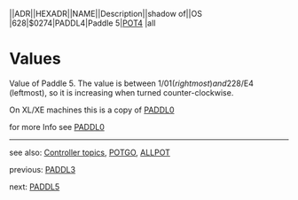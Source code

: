 ||ADR||HEXADR||NAME||Description||shadow of||OS  
|628|$0274|PADDL4|Paddle 5|[POT4](../POT4/index.md) |all  
# Values  
Value of Paddle 5. The value is between 1/$01 (rightmost) and 228/$E4 (leftmost), so it is increasing when turned counter-clockwise.  
  
On XL/XE machines this is a copy of [PADDL0](../PADDL0/index.md)  
  
for more Info see [PADDL0](../PADDL0/index.md)  
  
  
---
see also: [Controller topics](../Controller_topics/index.md), [POTGO](../POTGO/index.md), [ALLPOT](../ALLPOT/index.md)  
  
previous: [PADDL3](../PADDL3/index.md)  
  
next: [PADDL5](../PADDL5/index.md)  
